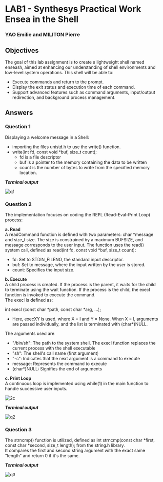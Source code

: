 # LAB1 - Synthesys Practical Work Ensea in the Shell
### YAO Emilie and MILITON Pierre

## Objectives

The goal of this lab assignment is to create a lightweight shell named enseash, aimed at enhancing our understanding of shell environments and low-level system operations.
This shell will be able to:
- Execute commands and return to the prompt.
- Display the exit status and execution time of each command.
- Support advanced features such as command arguments, input/output redirection, and background process management.

## Answers
### Question 1

Displaying a welcome message in a Shell:
- importing the files unistd.h to use the write() function.
- write(int fd, const void *buf, size_t count);
  - fd is a file descriptor
  - buf is a pointer to the memory containing the data to be written
  - count is the number of bytes to write from the specified memory location.

***Terminal output***

![q1](https://github.com/user-attachments/assets/a5f6aa1a-00f9-43a5-9664-3691a05a52df)

### Question 2

The implementation focuses on coding the REPL (Read-Eval-Print Loop) process:  

**a. Read**  
A readCommand function is defined with two parameters: char *message and size_t size. The size is constrained by a maximum BUFSIZE, and message corresponds to the user input. The function uses the read() system call, defined as read(int fd, const void *buf, size_t count):
  - fd: Set to STDIN_FILENO, the standard input descriptor.
  - buf: Set to message, where the input written by the user is stored.
  - count: Specifies the input size.
  
**b. Execute**  
A child process is created. If the process is the parent, it waits for the child to terminate using the wait function. If the process is the child, the execl function is invoked to execute the command.  
The execl is defined as:  

int execl (const char *path, const char *arg, ...);  
  - Here, execXY is used, where X = l and Y = None. When X = l, arguments are passed individually, and the list is terminated with (char*)NULL.

The arguments used are:

- "/bin/sh": The path to the system shell. The execl function replaces the current process with the shell executable  
- "sh": The shell's call name (first argument)  
- "-c": Indicates that the next argument is a command to execute  
- message: Represents the command to execute  
- (char*)NULL: Signifies the end of arguments

**c. Print Loop**  
A continuous loop is implemented using while(1) in the main function to handle successive user inputs.

![2c](https://github.com/user-attachments/assets/753d0a80-0681-4f4a-93dc-84217f667567)


***Terminal output***

![q2](https://github.com/user-attachments/assets/cd3ea528-a750-4124-85b4-16052cbaca40)

### Question 3

The strncmp() function is utilized, defined as int strncmp(const char *first, const char *second, size_t length); from the string.h library.  
It compares the first and second string argument with the exact same "length" and return 0 if it's the same.

***Terminal output***

![q3](https://github.com/user-attachments/assets/a5855f33-d3e5-4ed4-89d2-692b6f21385b)
